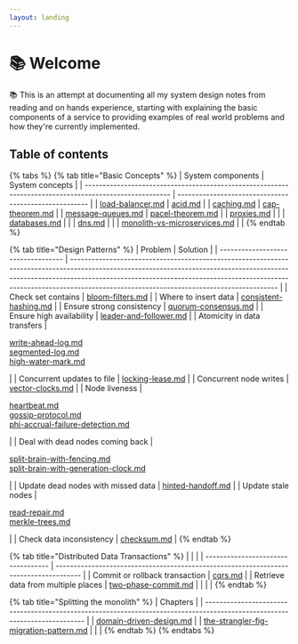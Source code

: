 ```yaml
---
layout: landing
---
```


# 📚 Welcome

📚 This is an attempt at documenting all my system design notes from reading and on hands experience, starting with explaining the basic components of a service to providing examples of real world problems and how they're currently implemented.



## Table of contents

{% tabs %}
{% tab title="Basic Concepts" %}
| System components                                                                                      | System concepts                                       |
| ------------------------------------------------------------------------------------------------------ | ----------------------------------------------------- |
| [load-balancer.md](basics/load-balancer.md "mention")                                                  | [acid.md](basics/acid.md "mention")                   |
| [caching.md](basics/caching.md "mention")                                                              | [cap-theorem.md](basics/cap-theorem.md "mention")     |
| [message-queues.md](basics/message-queues.md "mention")                                                | [pacel-theorem.md](basics/pacel-theorem.md "mention") |
| [proxies.md](basics/proxies.md "mention")                                                              |                                                       |
| [databases.md](basics/databases.md "mention")                                                          |                                                       |
| [dns.md](basics/dns.md "mention")                                                                      |                                                       |
| [monolith-vs-microservices.md](monolith-decomposition-patterns/monolith-vs-microservices.md "mention") |                                                       |
{% endtab %}

{% tab title="Design Patterns" %}
| Problem                            | Solution                                                                                                                                                                                                                                                                                             |
| ---------------------------------- | ---------------------------------------------------------------------------------------------------------------------------------------------------------------------------------------------------------------------------------------------------------------------------------------------------- |
| Check set contains                 | [bloom-filters.md](system-design-patterns/bloom-filters.md "mention")                                                                                                                                                                                                                                |
| Where to insert data               | [consistent-hashing.md](system-design-patterns/consistent-hashing.md "mention")                                                                                                                                                                                                                      |
| Ensure strong consistency          | [quorum-consensus.md](system-design-patterns/quorum-consensus.md "mention")                                                                                                                                                                                                                          |
| Ensure high availability           | [leader-and-follower.md](system-design-patterns/leader-and-follower.md "mention")                                                                                                                                                                                                                    |
| Atomicity in data transfers        | <p><a data-mention href="system-design-patterns/write-ahead-log.md">write-ahead-log.md</a><br><a data-mention href="system-design-patterns/segmented-log.md">segmented-log.md</a><br><a data-mention href="system-design-patterns/high-water-mark.md">high-water-mark.md</a></p>                     |
| Concurrent updates to file         | [locking-lease.md](system-design-patterns/locking-lease.md "mention")                                                                                                                                                                                                                                |
| Concurrent node writes             | [vector-clocks.md](system-design-patterns/vector-clocks.md "mention")                                                                                                                                                                                                                                |
| Node liveness                      | <p><a data-mention href="system-design-patterns/heartbeat.md">heartbeat.md</a><br><a data-mention href="system-design-patterns/gossip-protocol.md">gossip-protocol.md</a><br><a data-mention href="system-design-patterns/phi-accrual-failure-detection.md">phi-accrual-failure-detection.md</a></p> |
| Deal with dead nodes coming back   | <p><a data-mention href="system-design-patterns/split-brain-with-fencing.md">split-brain-with-fencing.md</a><br><a data-mention href="system-design-patterns/split-brain-with-generation-clock.md">split-brain-with-generation-clock.md</a></p>                                                      |
| Update dead nodes with missed data | [hinted-handoff.md](system-design-patterns/hinted-handoff.md "mention")                                                                                                                                                                                                                              |
| Update stale nodes                 | <p><a data-mention href="system-design-patterns/read-repair.md">read-repair.md</a><br><a data-mention href="system-design-patterns/merkle-trees.md">merkle-trees.md</a></p>                                                                                                                          |
| Check data inconsistency           | [checksum.md](system-design-patterns/checksum.md "mention")                                                                                                                                                                                                                                          |
{% endtab %}

{% tab title="Distributed Data Transactions" %}
|                                    |                                                                                       |
| ---------------------------------- | ------------------------------------------------------------------------------------- |
| Commit or rollback transaction     | [cqrs.md](distributed-data-design-patterns/cqrs.md "mention")                         |
| Retrieve data from multiple places | [two-phase-commit.md](distributed-data-design-patterns/two-phase-commit.md "mention") |
|                                    |                                                                                       |
{% endtab %}

{% tab title="Splitting the monolith" %}
| Chapters                                                                                                                   |
| -------------------------------------------------------------------------------------------------------------------------- |
| [domain-driven-design.md](monolith-decomposition-patterns/domain-driven-design.md "mention")                               |
| [the-strangler-fig-migration-pattern.md](monolith-decomposition-patterns/the-strangler-fig-migration-pattern.md "mention") |
|                                                                                                                            |
{% endtab %}
{% endtabs %}
